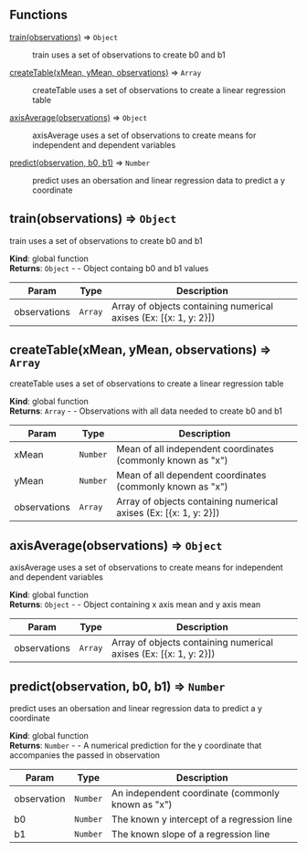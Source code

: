 ## Functions

<dl>
<dt><a href="#train">train(observations)</a> ⇒ <code>Object</code></dt>
<dd><p>train uses a set of observations to create b0 and b1</p>
</dd>
<dt><a href="#createTable">createTable(xMean, yMean, observations)</a> ⇒ <code>Array</code></dt>
<dd><p>createTable uses a set of observations to create a linear regression table</p>
</dd>
<dt><a href="#axisAverage">axisAverage(observations)</a> ⇒ <code>Object</code></dt>
<dd><p>axisAverage uses a set of observations to create means for independent and dependent variables</p>
</dd>
<dt><a href="#predict">predict(observation, b0, b1)</a> ⇒ <code>Number</code></dt>
<dd><p>predict uses an obersation and linear regression data to predict a y coordinate</p>
</dd>
</dl>

<a name="train"></a>

## train(observations) ⇒ <code>Object</code>
train uses a set of observations to create b0 and b1

**Kind**: global function  
**Returns**: <code>Object</code> - - Object containg b0 and b1 values  

| Param | Type | Description |
| --- | --- | --- |
| observations | <code>Array</code> | Array of objects containing numerical axises (Ex: [{x: 1, y: 2}]) |

<a name="createTable"></a>

## createTable(xMean, yMean, observations) ⇒ <code>Array</code>
createTable uses a set of observations to create a linear regression table

**Kind**: global function  
**Returns**: <code>Array</code> - - Observations with all data needed to create b0 and b1  

| Param | Type | Description |
| --- | --- | --- |
| xMean | <code>Number</code> | Mean of all independent coordinates (commonly known as "x") |
| yMean | <code>Number</code> | Mean of all dependent coordinates (commonly known as "x") |
| observations | <code>Array</code> | Array of objects containing numerical axises (Ex: [{x: 1, y: 2}]) |

<a name="axisAverage"></a>

## axisAverage(observations) ⇒ <code>Object</code>
axisAverage uses a set of observations to create means for independent and dependent variables

**Kind**: global function  
**Returns**: <code>Object</code> - - Object containing x axis mean and y axis mean  

| Param | Type | Description |
| --- | --- | --- |
| observations | <code>Array</code> | Array of objects containing numerical axises (Ex: [{x: 1, y: 2}]) |

<a name="predict"></a>

## predict(observation, b0, b1) ⇒ <code>Number</code>
predict uses an obersation and linear regression data to predict a y coordinate

**Kind**: global function  
**Returns**: <code>Number</code> - - A numerical prediction for the y coordinate that accompanies the passed in observation  

| Param | Type | Description |
| --- | --- | --- |
| observation | <code>Number</code> | An independent coordinate (commonly known as "x") |
| b0 | <code>Number</code> | The known y intercept of a regression line |
| b1 | <code>Number</code> | The known slope of a regression line |

